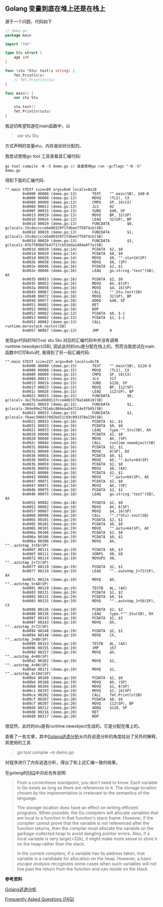 ## Golang 变量到底在堆上还是在栈上

源于一个问题，代码如下

```go
// demo.go
package main

import "fmt"

type Stu struct {
    age int
}

func (stu *Stu) test(s string) {
    fmt.Println(s)
    // fmt.Println(stu)
}

func main() {
    var stu Stu
    
    stu.test()
    fmt.Println(&stu)
}
```



我迫切希望知道在main函数中，以

> var stu Stu

方式声明的变量stu，内存是如何分配的。

我尝试使用go tool 工具查看其汇编代码:

```
go tool compile -N -S demo.go // 或者使用go run -gcflags "-N -S" demo.go
```

得到下面的汇编代码:

```assembly
"".main STEXT size=89 args=0x0 locals=0x28
        0x0000 00000 (demo.go:13)       TEXT    "".main(SB), $40-0
        0x0000 00000 (demo.go:13)       MOVQ    (TLS), CX
        0x0009 00009 (demo.go:13)       CMPQ    SP, 16(CX)
        0x000d 00013 (demo.go:13)       JLS     82
        0x000f 00015 (demo.go:13)       SUBQ    $40, SP
        0x0013 00019 (demo.go:13)       MOVQ    BP, 32(SP)
        0x0018 00024 (demo.go:13)       LEAQ    32(SP), BP
        0x001d 00029 (demo.go:13)       FUNCDATA        $0, gclocals·33cdeccccebe80329f1fdbee7f5874cb(SB)
        0x001d 00029 (demo.go:13)       FUNCDATA        $1, gclocals·33cdeccccebe80329f1fdbee7f5874cb(SB)
        0x001d 00029 (demo.go:13)       FUNCDATA        $3, gclocals·9fb7f0986f647f17cb53dda1484e0f7a(SB)
        0x001d 00029 (demo.go:14)       PCDATA  $2, $0
        0x001d 00029 (demo.go:14)       PCDATA  $0, $0
        0x001d 00029 (demo.go:14)       MOVQ    $0, "".stu+24(SP)
        0x0026 00038 (demo.go:16)       MOVQ    $0, (SP)
        0x002e 00046 (demo.go:16)       PCDATA  $2, $1
        0x002e 00046 (demo.go:16)       LEAQ    go.string."test"(SB), AX
        0x0035 00053 (demo.go:16)       PCDATA  $2, $0
        0x0035 00053 (demo.go:16)       MOVQ    AX, 8(SP)
        0x003a 00058 (demo.go:16)       MOVQ    $4, 16(SP)
        0x0043 00067 (demo.go:16)       CALL    "".Stu.test(SB)
        0x0048 00072 (demo.go:18)       MOVQ    32(SP), BP
        0x004d 00077 (demo.go:18)       ADDQ    $40, SP
        0x0051 00081 (demo.go:18)       RET
        0x0052 00082 (demo.go:18)       NOP
        0x0052 00082 (demo.go:13)       PCDATA  $0, $-1
        0x0052 00082 (demo.go:13)       PCDATA  $2, $-1
        0x0052 00082 (demo.go:13)       CALL    runtime.morestack_noctxt(SB)
        0x0057 00087 (demo.go:13)       JMP     0
```

发现go代码的16行var stu Stu 对应的汇编代码中并没有调用runtime.newobject(SB), 因此此时的stu是分配在栈上的。然而当我尝试在main函数中打印&stu时, 我得到了另一段汇编代码:

```assembly
"".main STEXT size=227 args=0x0 locals=0x78
        0x0000 00000 (demo.go:15)       TEXT    "".main(SB), $120-0
        0x0000 00000 (demo.go:15)       MOVQ    (TLS), CX
        0x0009 00009 (demo.go:15)       CMPQ    SP, 16(CX)
        0x000d 00013 (demo.go:15)       JLS     217
        0x0013 00019 (demo.go:15)       SUBQ    $120, SP
        0x0017 00023 (demo.go:15)       MOVQ    BP, 112(SP)
        0x001c 00028 (demo.go:15)       LEAQ    112(SP), BP
        0x0021 00033 (demo.go:15)       FUNCDATA        $0, gclocals·3e27b3aa6b89137cce48b3379a2a6610(SB)
        0x0021 00033 (demo.go:15)       FUNCDATA        $1, gclocals·304e99e2f81ebc884eaa547114e5fb65(SB)
        0x0021 00033 (demo.go:15)       FUNCDATA        $3, gclocals·f6aec3988379d2bd21c69c093370a150(SB)
        0x0021 00033 (demo.go:16)       PCDATA  $2, $1
        0x0021 00033 (demo.go:16)       PCDATA  $0, $0
        0x0021 00033 (demo.go:16)       LEAQ    type."".Stu(SB), AX
        0x0028 00040 (demo.go:16)       PCDATA  $2, $0
        0x0028 00040 (demo.go:16)       MOVQ    AX, (SP)
        0x002c 00044 (demo.go:16)       CALL    runtime.newobject(SB)
        0x0031 00049 (demo.go:16)       PCDATA  $2, $1
        0x0031 00049 (demo.go:16)       MOVQ    8(SP), AX
        0x0036 00054 (demo.go:16)       PCDATA  $0, $1
        0x0036 00054 (demo.go:16)       MOVQ    AX, "".&stu+64(SP)
        0x003b 00059 (demo.go:16)       PCDATA  $2, $0
        0x003b 00059 (demo.go:16)       MOVQ    $0, (AX)
        0x0042 00066 (demo.go:18)       PCDATA  $2, $1
        0x0042 00066 (demo.go:18)       MOVQ    "".&stu+64(SP), AX
        0x0047 00071 (demo.go:18)       PCDATA  $2, $0
        0x0047 00071 (demo.go:18)       MOVQ    AX, (SP)
        0x004b 00075 (demo.go:18)       PCDATA  $2, $1
        0x004b 00075 (demo.go:18)       LEAQ    go.string."test"(SB), AX
        0x0052 00082 (demo.go:18)       PCDATA  $2, $0
        0x0052 00082 (demo.go:18)       MOVQ    AX, 8(SP)
        0x0057 00087 (demo.go:18)       MOVQ    $4, 16(SP)
        0x0060 00096 (demo.go:18)       CALL    "".(*Stu).test(SB)
        0x0065 00101 (demo.go:19)       PCDATA  $2, $1
        0x0065 00101 (demo.go:19)       PCDATA  $0, $0
        0x0065 00101 (demo.go:19)       MOVQ    "".&stu+64(SP), AX
        0x006a 00106 (demo.go:19)       PCDATA  $2, $0
        0x006a 00106 (demo.go:19)       PCDATA  $0, $2
        0x006a 00106 (demo.go:19)       MOVQ    AX, ""..autotmp_3+56(SP)
        0x006f 00111 (demo.go:19)       PCDATA  $0, $3
        0x006f 00111 (demo.go:19)       XORPS   X0, X0
        0x0072 00114 (demo.go:19)       MOVUPS  X0, ""..autotmp_2+72(SP)
        0x0077 00119 (demo.go:19)       PCDATA  $2, $1
        0x0077 00119 (demo.go:19)       LEAQ    ""..autotmp_2+72(SP), AX
        0x007c 00124 (demo.go:19)       MOVQ    AX, ""..autotmp_5+48(SP)
        0x0081 00129 (demo.go:19)       TESTB   AL, (AX)
        0x0083 00131 (demo.go:19)       PCDATA  $2, $2
        0x0083 00131 (demo.go:19)       PCDATA  $0, $4
        0x0083 00131 (demo.go:19)       MOVQ    ""..autotmp_3+56(SP), CX
        0x0088 00136 (demo.go:19)       PCDATA  $2, $3
        0x0088 00136 (demo.go:19)       LEAQ    type.*"".Stu(SB), DX
        0x008f 00143 (demo.go:19)       PCDATA  $2, $2
        0x008f 00143 (demo.go:19)       MOVQ    DX, ""..autotmp_2+72(SP)
        0x0094 00148 (demo.go:19)       PCDATA  $2, $1
        0x0094 00148 (demo.go:19)       MOVQ    CX, ""..autotmp_2+80(SP)
        0x0099 00153 (demo.go:19)       TESTB   AL, (AX)
        0x009b 00155 (demo.go:19)       JMP     157
        0x009d 00157 (demo.go:19)       MOVQ    AX, ""..autotmp_4+88(SP)
        0x00a2 00162 (demo.go:19)       MOVQ    $1, ""..autotmp_4+96(SP)
        0x00ab 00171 (demo.go:19)       MOVQ    $1, ""..autotmp_4+104(SP)
        0x00b4 00180 (demo.go:19)       PCDATA  $2, $0
        0x00b4 00180 (demo.go:19)       MOVQ    AX, (SP)
        0x00b8 00184 (demo.go:19)       MOVQ    $1, 8(SP)
        0x00c1 00193 (demo.go:19)       MOVQ    $1, 16(SP)
        0x00ca 00202 (demo.go:19)       CALL    fmt.Println(SB)
        0x00cf 00207 (demo.go:20)       PCDATA  $0, $0
        0x00cf 00207 (demo.go:20)       MOVQ    112(SP), BP
        0x00d4 00212 (demo.go:20)       ADDQ    $120, SP
        0x00d8 00216 (demo.go:20)       RET
        0x00d9 00217 (demo.go:20)       NOP
```

很显然，此时的stu是有runtime.newobject生成的，它是分配在堆上的。



查看了一些文章，其中[Golang逃逸分析](https://studygolang.com/articles/10026)从内存逃逸分析的角度给出了另外的解释, 其使用的工具

> go tool compile -m demo.go

对程序进行了内存逃逸分析，得出了和上述汇编一致的结果。

在golang的[FAQ](https://golang.org/doc/faq)中对此也有说明:

>  From a correctness standpoint, you don't need to know. Each variable in Go exists as long as there are references to it. The storage location chosen by the implementation is irrelevant to the semantics of the language. 
>
>  The storage location does have an effect on writing efficient programs. When possible, the Go compilers will allocate variables that are local to a function in that function's stack frame.  However, if the compiler cannot prove that the variable is not referenced after the function returns, then the compiler must allocate the variable on the garbage-collected heap to avoid dangling pointer errors. Also, if a local variable is very large(>32k), it might make more sense to store it on the heap rather than the stack. 
>
>  In the current compilers, if a variable has its address taken, that variable is a candidate for allocation on the heap. However, a basic *escape analysis* recognizes some cases when such variables will not live past the return from the function and can reside on the stack. 



**参考资料**

[Golang逃逸分析](https://studygolang.com/articles/10026)

[Frequently Asked Questions (FAQ)](https://golang.org/doc/faq)